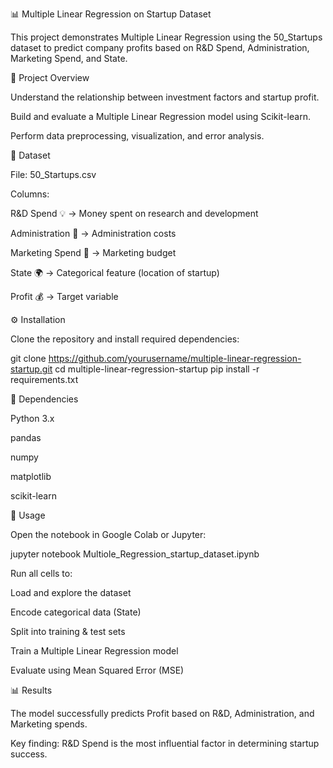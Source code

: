 📊 Multiple Linear Regression on Startup Dataset

This project demonstrates Multiple Linear Regression using the 50_Startups dataset to predict company profits based on R&D Spend, Administration, Marketing Spend, and State.

📌 Project Overview

Understand the relationship between investment factors and startup profit.

Build and evaluate a Multiple Linear Regression model using Scikit-learn.

Perform data preprocessing, visualization, and error analysis.

📂 Dataset

File: 50_Startups.csv

Columns:

R&D Spend 💡 → Money spent on research and development

Administration 🏢 → Administration costs

Marketing Spend 📢 → Marketing budget

State 🌍 → Categorical feature (location of startup)

Profit 💰 → Target variable

⚙️ Installation

Clone the repository and install required dependencies:

git clone https://github.com/yourusername/multiple-linear-regression-startup.git
cd multiple-linear-regression-startup
pip install -r requirements.txt

📌 Dependencies

Python 3.x

pandas

numpy

matplotlib

scikit-learn

🚀 Usage

Open the notebook in Google Colab or Jupyter:

jupyter notebook Multiole_Regression_startup_dataset.ipynb


Run all cells to:

Load and explore the dataset

Encode categorical data (State)

Split into training & test sets

Train a Multiple Linear Regression model

Evaluate using Mean Squared Error (MSE)

📊 Results

The model successfully predicts Profit based on R&D, Administration, and Marketing spends.

Key finding: R&D Spend is the most influential factor in determining startup success.
